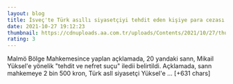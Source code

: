 ```yaml
--- 
layout: blog
title: İsveç'te Türk asıllı siyasetçiyi tehdit eden kişiye para cezası
date: 2021-10-27 19:12:23
thumbnail: https://cdnuploads.aa.com.tr/uploads/Contents/2021/10/27/thumbs_b_c_f7ab662630d7bd1a6a7f9dbea6fe4894.jpg?v=221409
rating: 3
---
```

Malmö Bölge Mahkemesince yaplan açklamada, 20 yandaki sann, Mikail Yüksel'e yönelik "tehdit ve nefret suçu" iledii belirtildi.
Açklamada, sann mahkemeye 2 bin 500 kron, Türk asll siyasetçi Yüksel'e … [+631 chars]